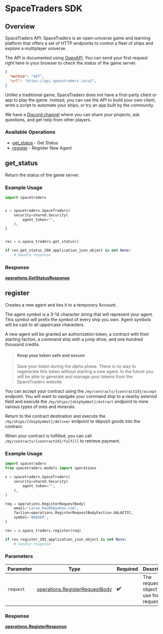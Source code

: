 # SpaceTraders SDK

## Overview

SpaceTraders API: SpaceTraders is an open-universe game and learning platform that offers a set of HTTP endpoints to control a fleet of ships and explore a multiplayer universe.

The API is documented using [OpenAPI](https://github.com/SpaceTradersAPI/api-docs). You can send your first request right here in your browser to check the status of the game server.

```json http
{
  "method": "GET",
  "url": "https://api.spacetraders.io/v2",
}
```

Unlike a traditional game, SpaceTraders does not have a first-party client or app to play the game. Instead, you can use the API to build your own client, write a script to automate your ships, or try an app built by the community.

We have a [Discord channel](https://discord.com/invite/jh6zurdWk5) where you can share your projects, ask questions, and get help from other players.




### Available Operations

* [get_status](#get_status) - Get Status
* [register](#register) - Register New Agent

## get_status

Return the status of the game server.

### Example Usage

```python
import spacetraders


s = spacetraders.SpaceTraders(
    security=shared.Security(
        agent_token="",
    ),
)


res = s.space_traders.get_status()

if res.get_status_200_application_json_object is not None:
    # handle response
```


### Response

**[operations.GetStatusResponse](../../models/operations/getstatusresponse.md)**


## register

Creates a new agent and ties it to a temporary Account.

The agent symbol is a 3-14 character string that will represent your agent. This symbol will prefix the symbol of every ship you own. Agent symbols will be cast to all uppercase characters.

A new agent will be granted an authorization token, a contract with their starting faction, a command ship with a jump drive, and one hundred thousand credits.

> #### Keep your token safe and secure
>
> Save your token during the alpha phase. There is no way to regenerate this token without starting a new agent. In the future you will be able to generate and manage your tokens from the SpaceTraders website.

You can accept your contract using the `/my/contracts/{contractId}/accept` endpoint. You will want to navigate your command ship to a nearby asteroid field and execute the `/my/ships/{shipSymbol}/extract` endpoint to mine various types of ores and minerals.

Return to the contract destination and execute the `/my/ships/{shipSymbol}/deliver` endpoint to deposit goods into the contract.

When your contract is fulfilled, you can call `/my/contracts/{contractId}/fulfill` to retrieve payment.

### Example Usage

```python
import spacetraders
from spacetraders.models import operations

s = spacetraders.SpaceTraders(
    security=shared.Security(
        agent_token="",
    ),
)

req = operations.RegisterRequestBody(
    email='Larue_Rau85@yahoo.com',
    faction=operations.RegisterRequestBodyFaction.GALACTIC,
    symbol='BADGER',
)

res = s.space_traders.register(req)

if res.register_201_application_json_object is not None:
    # handle response
```

### Parameters

| Parameter                                                                        | Type                                                                             | Required                                                                         | Description                                                                      |
| -------------------------------------------------------------------------------- | -------------------------------------------------------------------------------- | -------------------------------------------------------------------------------- | -------------------------------------------------------------------------------- |
| `request`                                                                        | [operations.RegisterRequestBody](../../models/operations/registerrequestbody.md) | :heavy_check_mark:                                                               | The request object to use for the request.                                       |


### Response

**[operations.RegisterResponse](../../models/operations/registerresponse.md)**


